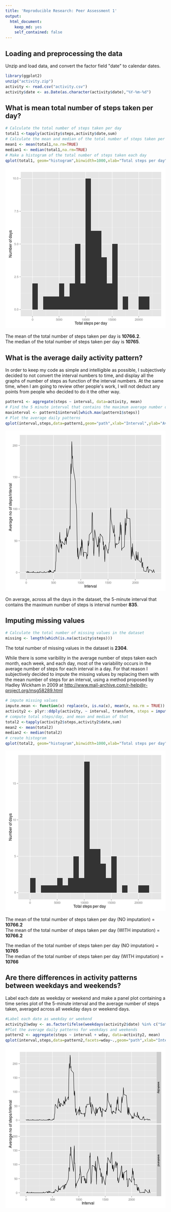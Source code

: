 ```yaml
---
title: 'Reproducible Research: Peer Assessment 1'
output:
  html_document:
    keep_md: yes
    self_contained: false
---
```


## Loading and preprocessing the data

Unzip and load data, and convert the factor field "date" to calendar dates.


```r
library(ggplot2)
unzip("activity.zip")
activity <- read.csv("activity.csv")
activity$date <- as.Date(as.character(activity$date),"%Y-%m-%d")
```

## What is mean total number of steps taken per day?


```r
# Calculate the total number of steps taken per day
total1 <-tapply(activity$steps,activity$date,sum)
# Calculate the mean and median of the total number of steps taken per day
mean1 <- mean(total1,na.rm=TRUE)
median1 <- median(total1,na.rm=TRUE)
# Make a histogram of the total number of steps taken each day
qplot(total1, geom="histogram",binwidth=1000,xlab="Total steps per day",ylab="Number of days")
```

![plot of chunk mean](figure/mean-1.png) 

The mean of the total number of steps taken per day is **10766.2**.  
The median of the total number of steps taken per day is **10765**.  

## What is the average daily activity pattern?
In order to keep my code as simple and intelligible as possible, I subjectively decided to not convert the interval numbers to time, and display all the graphs of number of steps as function of the interval numbers. At the same time, when I am going to review other people's work, I will not deduct any points from people who decided to do it the other way.


```r
pattern1 <- aggregate(steps ~ interval, data=activity, mean)
# Find the 5 minute interval that contains the maximum average number of steps
maxinterval <- pattern1$interval[which.max(pattern1$steps)]
# Plot the average daily patterns
qplot(interval,steps,data=pattern1,geom="path",xlab="Interval",ylab="Average no of steps/interval")
```

![plot of chunk intervals](figure/intervals-1.png) 

On average, across all the days in the dataset, the 5-minute interval that contains the maximum number of steps is interval number **835**.

## Imputing missing values


```r
# Calculate the total number of missing values in the dataset
missing <- length(which(is.na(activity$steps)))
```
The total number of missing values in the dataset is **2304**. 

While there is some varibility in the average number of steps taken each month, each week, and each day, most of the variability occurs in the average number of steps for each interval in a day. For that reason I subjectively decided to impute the missing values by replacing them with the mean number of steps for an interval, using a method proposed by Hadley Wickham in 2009 at http://www.mail-archive.com/r-help@r-project.org/msg58289.html


```r
# impute missing values
impute.mean <- function(x) replace(x, is.na(x), mean(x, na.rm = TRUE))
activity2 <- plyr::ddply(activity, ~ interval, transform, steps = impute.mean(steps))
# compute total steps/day, and mean and median of that
total2 <-tapply(activity2$steps,activity2$date,sum)
mean2 <- mean(total2)
median2 <- median(total2)
# create histogram
qplot(total2, geom="histogram",binwidth=1000,xlab="Total steps per day",ylab="Number of days")
```

![plot of chunk imputation](figure/imputation-1.png) 

The mean of the total number of steps taken per day (NO imputation) = **10766.2**  
The mean of the total number of steps taken per day (WITH imputation) = **10766.2**  

The median of the total number of steps taken per day (NO imputation) = **10765**  
The median of the total number of steps taken per day (WITH imputation) = **10766**  

## Are there differences in activity patterns between weekdays and weekends?
Label each date as weekday or weekend and make a panel plot containing a time series plot of the 5-minute interval and the average number of steps taken, averaged across all weekday days or weekend days.


```r
#Label each date as weekday or weekend
activity2$wday <- as.factor(ifelse(weekdays(activity2$date) %in% c("Saturday","Sunday"), "weekend", "weekday"))
#Plot the average daily patterns for weekdays and weekends
pattern2 <- aggregate(steps ~ interval + wday, data=activity2, mean)
qplot(interval,steps,data=pattern2,facets=wday~.,geom="path",xlab="Interval",ylab="Average no of steps/interval")
```

![plot of chunk weekdays](figure/weekdays-1.png) 
